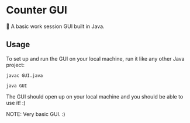 # Counter GUI

🔢 A basic work session GUI built in Java.

## Usage

To set up and run the GUI on your local machine, run it like any other Java project:

```
javac GUI.java

java GUI
```

The GUI should open up on your local machine and you should be able to use it! :)

NOTE: Very basic GUI. :)
